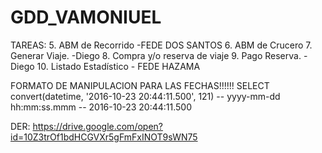 # GDD_VAMONIUEL

TAREAS:
5. ABM de Recorrido -FEDE DOS SANTOS
6. ABM de Crucero
7. Generar Viaje. -Diego
8. Compra y/o reserva de viaje 
9. Pago Reserva. -Diego
10. Listado Estadístico - FEDE HAZAMA

FORMATO DE MANIPULACION PARA LAS FECHAS!!!!!!
SELECT convert(datetime, '2016-10-23 20:44:11.500', 121) -- yyyy-mm-dd hh:mm:ss.mmm -- 2016-10-23 20:44:11.500


DER: https://drive.google.com/open?id=10Z3trOf1bdHCGVXr5gFmFxINOT9sWN75
